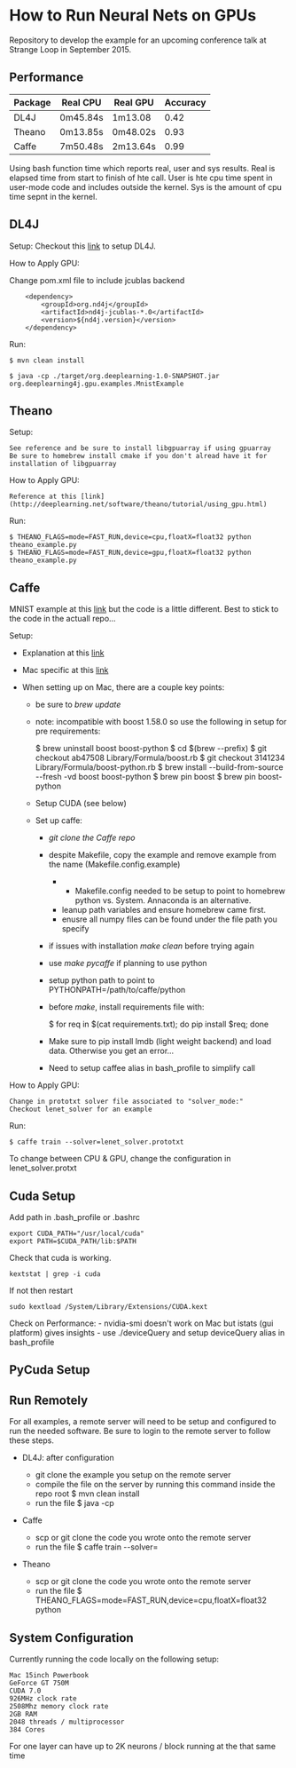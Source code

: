 How to Run Neural Nets on GPUs
==================

Repository to develop the example for an upcoming conference talk at Strange Loop in September 2015.


## Performance

| **Package** | **Real CPU** | **Real GPU** | **Accuracy** |
|-------------|--------------|--------------|--------------|
| DL4J        | 0m45.84s     | 1m13.08      | 0.42         | 
| Theano      | 0m13.85s     | 0m48.02s     | 0.93         | - printing is slowing it down
| Caffe       | 7m50.48s     | 2m13.64s     | 0.99         |


Using bash function time which reports real, user and sys results. Real is elapsed time from start to finish of hte call. User is hte cpu time spent in user-mode code and includes outside the kernel. Sys is the amount of cpu time sepnt in the kernel.


DL4J
--------


Setup:
Checkout this [link](http://nd4j.org/getstarted.html) to setup DL4J.

How to Apply GPU:

Change pom.xml file to include jcublas backend

        <dependency>
            <groupId>org.nd4j</groupId>
            <artifactId>nd4j-jcublas-*.0</artifactId>
            <version>${nd4j.version}</version>
        </dependency>


Run:
    
    $ mvn clean install

    $ java -cp ./target/org.deeplearning-1.0-SNAPSHOT.jar org.deeplearning4j.gpu.examples.MnistExample


Theano
--------

Setup:

	See reference and be sure to install libgpuarray if using gpuarray
	Be sure to homebrew install cmake if you don't alread have it for installation of libgpuarray

How to Apply GPU:

    Reference at this [link](http://deeplearning.net/software/theano/tutorial/using_gpu.html)

Run:

    $ THEANO_FLAGS=mode=FAST_RUN,device=cpu,floatX=float32 python theano_example.py 
    $ THEANO_FLAGS=mode=FAST_RUN,device=gpu,floatX=float32 python theano_example.py 


Caffe
--------

MNIST example at this [link](http://caffe.berkeleyvision.org/gathered/examples/mnist.html) but the code is a little different. Best to stick to the code in the actuall repo...    
   
   
Setup:   
- Explanation at this [link](http://caffe.berkeleyvision.org/installation.html)
- Mac specific at this [link](http://caffe.berkeleyvision.org/install_osx.html)

- When setting up on Mac, there are a couple key points:
	- be sure to *brew update*
	- note: incompatible with boost 1.58.0 so use the following in setup for pre requirements:
	
		$ brew uninstall boost boost-python
		$ cd $(brew --prefix)
		$ git checkout ab47508 Library/Formula/boost.rb
		$ git checkout 3141234 Library/Formula/boost-python.rb
		$ brew install --build-from-source --fresh -vd boost boost-python
		$ brew pin boost
		$ brew pin boost-python

	- Setup CUDA (see below)
	- Set up caffe:
		- *git clone the Caffe repo*
		- despite Makefile, copy the example and remove example from the name (Makefile.config.example)
			- - Makefile.config needed to be setup to point to homebrew python vs. System. Annaconda is an alternative.
			- leanup path variables and ensure homebrew came first.
			- enusre all numpy files can be found under the file path you specify
		- if issues with installation *make clean* before trying again
		- use *make pycaffe* if planning to use python
		- setup python path to point to PYTHONPATH=/path/to/caffe/python
 		- before *make*, install requirements file with:

			$ for req in $(cat requirements.txt); do pip install $req; done 	

 		- Make sure to pip install lmdb (light weight backend) and load data. Otherwise you get an error...
		- Need to setup caffee alias in bash_profile to simplify call

How to Apply GPU:

    Change in prototxt solver file associated to "solver_mode:"
    Checkout lenet_solver for an example

Run:

    $ caffe train --solver=lenet_solver.prototxt

To change between CPU & GPU, change the configuration in lenet_solver.protxt

Cuda Setup
--------
Add path in .bash_profile or .bashrc

    export CUDA_PATH="/usr/local/cuda"
    export PATH=$CUDA_PATH/lib:$PATH

Check that cuda is working. 
        
    kextstat | grep -i cuda

If not then restart

    sudo kextload /System/Library/Extensions/CUDA.kext

Check on Performance:
	- nvidia-smi doesn't work on Mac but istats (gui platform) gives insights 
	- use ./deviceQuery and setup deviceQuery alias in bash_profile 


PyCuda Setup
--------


Run Remotely
--------

For all examples, a remote server will need to be setup and configured to run the needed software. Be sure to login to the remote server to follow these steps.

- DL4J: after configuration
	- git clone the example you setup on the remote server
	- compile the file on the server by running this command inside the repo root $ mvn clean install
	- run the file $ java -cp <jar file path> <class path>

- Caffe
	- scp or git clone the code you wrote onto the remote server 
	- run the file $ caffe train --solver=<solver prototxt file>

- Theano
	- scp or git clone the code you wrote onto the remote server 
	- run the file $ THEANO_FLAGS=mode=FAST_RUN,device=cpu,floatX=float32 python <file name>


System Configuration
--------

Currently running the code locally on the following setup:

    Mac 15inch Powerbook
    GeForce GT 750M
    CUDA 7.0
    926MHz clock rate
    2508Mhz memory clock rate
    2GB RAM
    2048 threads / multiprocessor
    384 Cores

For one layer can have up to 2K neurons / block running at the that same time
